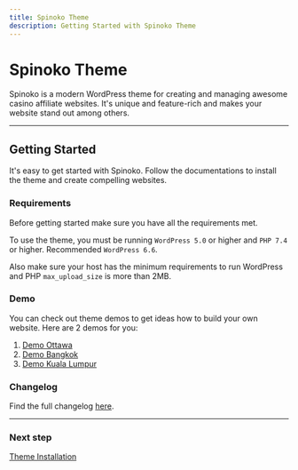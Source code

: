 ```yaml
---
title: Spinoko Theme
description: Getting Started with Spinoko Theme
---
```


# Spinoko Theme

Spinoko is a modern WordPress theme for creating and managing awesome casino affiliate websites. It's unique and feature-rich and makes your website stand out among others.

---

## Getting Started

It's easy to get started with Spinoko. Follow the documentations to install the theme and create compelling websites.

### Requirements

Before getting started make sure you have all the requirements met.

To use the theme, you must be running `WordPress 5.0` or higher and `PHP 7.4` or higher. Recommended `WordPress 6.6`.

Also make sure your host has the minimum requirements to run WordPress and PHP `max_upload_size` is more than 2MB.

### Demo

You can check out theme demos to get ideas how to build your own website.
Here are 2 demos for you:

1. [Demo Ottawa](https://demos.dinomatic.com/ottawa/)
1. [Demo Bangkok](https://demos.dinomatic.com/bangkok/)
1. [Demo Kuala Lumpur](https://demos.dinomatic.com/bangkok/)

### Changelog

Find the full changelog [here](https://dinomatic.com/themes/spinoko/changelog).

---

### Next step

[Theme Installation](/docs/spinoko/installation/)
